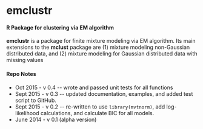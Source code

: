 emclustr
========

#### R Package for clustering via EM algorithm
**emclustr** is a package for finite mixture modeling via EM algorithm. Its main extensions to the **mclust** package are (1) mixture modeling non-Gaussian distributed data, and (2) mixture modeling for Gaussian distributed data with missing values

#### Repo Notes
- Oct 2015 - v 0.4 -- wrote and passed unit tests for all functions
- Sept 2015 - v 0.3 -- updated documentation, examples, and added test script to GitHub.
- Sept 2015 - v 0.2 -- re-written to use `library(mvtnorm)`, add log-likelihood calculations, and calculate BIC for all models.
- June 2014 - v 0.1 (alpha version)

